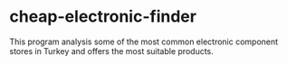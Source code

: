 # cheap-electronic-finder
This program analysis some of the most common electronic component stores in Turkey and offers the most suitable products.
